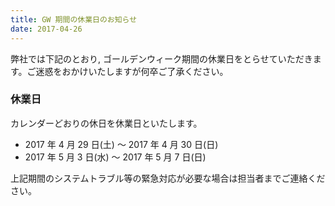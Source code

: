 ```yaml
---
title: GW 期間の休業日のお知らせ
date: 2017-04-26
---
```


弊社では下記のとおり, ゴールデンウィーク期間の休業日をとらせていただきます。ご迷惑をおかけいたしますが何卒ご了承ください。

### 休業日

カレンダーどおりの休日を休業日といたします。

- 2017 年 4 月 29 日(土) 〜 2017 年 4 月 30 日(日)
- 2017 年 5 月 3 日(水) 〜 2017 年 5 月 7 日(日)

上記期間のシステムトラブル等の緊急対応が必要な場合は担当者までご連絡ください。
